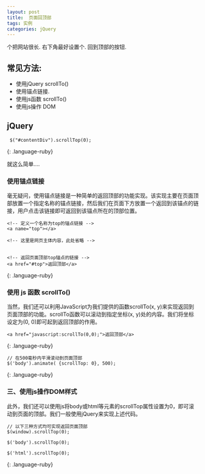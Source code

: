 ```yaml
---
layout: post
title:  页面回顶部
tags: 实例
categories: jQuery
---
```


个把网站很长.  右下角最好设置个. 回到顶部的按钮.


## 常见方法:

- 使用jQuery scrollTo()
- 使用锚点链接.
- 使用js函数 scrollTo()
- 使用js操作 DOM



## jQuery

~~~
 $("#contentDiv").scrollTop(0);
~~~
{: .language-ruby}


就这么简单....










### 使用锚点链接

毫无疑问，使用锚点链接是一种简单的返回顶部的功能实现。该实现主要在页面顶部放置一个指定名称的锚点链接，然后我们在页面下方放置一个返回到该锚点的链接，用户点击该链接即可返回到该锚点所在的顶部位置。

~~~
<!-- 定义一个名称为top的锚点链接 -->
<a name="top"></a>

<!-- 这里是网页主体内容，此处省略 -->


<!-- 返回页面顶部top锚点的链接 -->
<a href="#top">返回顶部</a>
~~~
{: .language-ruby}




### 使用 js 函数 scrollTo()

当然，我们还可以利用JavaScript为我们提供的函数scrollTo(x, y)来实现返回到页面顶部的功能。scrollTo函数可以滚动到指定坐标(x, y)处的内容。我们将坐标设定为(0, 0)即可起到返回顶部的作用。


~~~
<a href="javascript:scrollTo(0,0);">返回顶部</a>
~~~
{: .language-ruby}



~~~
// 在500毫秒内平滑滚动到页面顶部
$('body').animate( {scrollTop: 0}, 500);
~~~
{: .language-ruby}




### 三、使用js操作DOM样式
  
此外，我们还可以使用js将body或html等元素的scrollTop属性设置为0，即可滚动到页面的顶部。我们一般使用jQuery来实现上述代码。




~~~
// 以下三种方式均可实现返回页面顶部
$(window).scrollTop(0);

$('body').scrollTop(0);

$('html').scrollTop(0);
~~~
{: .language-ruby}

















